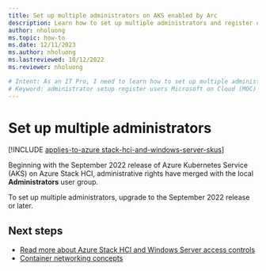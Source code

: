 ```yaml
---
title: Set up multiple administrators on AKS enabled by Arc
description: Learn how to set up multiple administrators and register other users with the Microsoft on Cloud (MOC) service on AKS enabled by Azure Arc.
author: nholuong
ms.topic: how-to
ms.date: 12/11/2023
ms.author: nholuong 
ms.lastreviewed: 10/12/2022
ms.reviewer: nholuong

# Intent: As an IT Pro, I need to learn how to set up multiple administrators and register other users by using the Microsoft on Cloud (MOC) service on AKS enabled by Arc.
# Keyword: administrator setup register users Microsoft on Cloud (MOC) service 
---
```


# Set up multiple administrators

[!INCLUDE [applies-to-azure stack-hci-and-windows-server-skus](includes/aks-hci-applies-to-skus/aks-hybrid-applies-to-azure-stack-hci-windows-server-sku.md)]

Beginning with the September 2022 release of Azure Kubernetes Service (AKS) on Azure Stack HCI, administrative rights have merged with the local **Administrators** user group.

To set up multiple administrators, upgrade to the September 2022 release or later.

## Next steps

- [Read more about Azure Stack HCI and Windows Server access controls](/windows-server/manage/windows-admin-center/plan/user-access-options#available-roles)
- [Container networking concepts](./concepts-container-networking.md)
